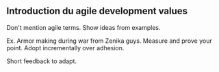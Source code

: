 ## Introduction du agile development values

Don't mention agile terms. 
Show ideas from examples.

Ex. Armor making during war from Zenika guys.
Measure and prove your point.
Adopt incrementally over adhesion.

Short feedback to adapt.
